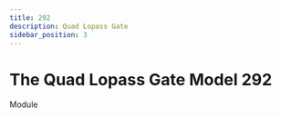 ```yaml
---
title: 292
description: Quad Lopass Gate
sidebar_position: 3
---
```


# The Quad Lopass Gate Model 292

Module
